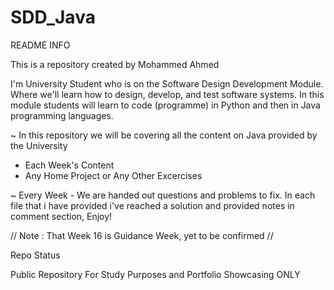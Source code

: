 # SDD_Java 
README INFO

This is a repository created by Mohammed Ahmed

I'm University Student who is on the Software Design Development Module. Where we'll learn how to design, develop, and test software systems. In this module students will learn to code (programme) in Python and then in Java programming languages.

~ In this repository we will be covering all the content on Java provided by the University 
  - Each Week's Content 
  - Any Home Project or Any Other Excercises

~ Every Week - We are handed out questions and problems to fix. In each file that i have provided i've reached a solution and provided notes in comment section, Enjoy!


// Note : That Week 16 is Guidance Week, yet to be confirmed //

Repo Status

Public Repository
For Study Purposes and Portfolio Showcasing ONLY
